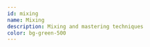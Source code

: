 ```yaml
---
id: mixing
name: Mixing
description: Mixing and mastering techniques
color: bg-green-500
---
```

